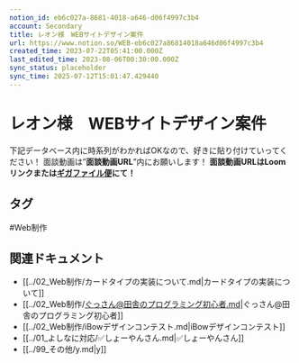 ```yaml
---
notion_id: eb6c027a-8681-4018-a646-d06f4997c3b4
account: Secondary
title: レオン様　WEBサイトデザイン案件
url: https://www.notion.so/WEB-eb6c027a86814018a646d06f4997c3b4
created_time: 2023-07-22T05:41:00.000Z
last_edited_time: 2023-08-06T00:30:00.000Z
sync_status: placeholder
sync_time: 2025-07-12T15:01:47.429440
---
```

# レオン様　WEBサイトデザイン案件

下記データベース内に時系列がわかればOKなので、好きに貼り付けていってください！
面談動画は”**面談動画URL**”内にお願いします！
**面談動画URLはLoomリンクまたは**[**ギガファイル便**](https://gigafile.nu/)**にて！**

## タグ

#Web制作 

## 関連ドキュメント

- [[../02_Web制作/カードタイプの実装について.md|カードタイプの実装について]]
- [[../02_Web制作/ぐっさん@田舎のプログラミング初心者.md|ぐっさん@田舎のプログラミング初心者]]
- [[../02_Web制作/iBowデザインコンテスト.md|iBowデザインコンテスト]]
- [[../01_よしなに対応/✅しょーやんさん.md|✅しょーやんさん]]
- [[../99_その他/y.md|y]]
